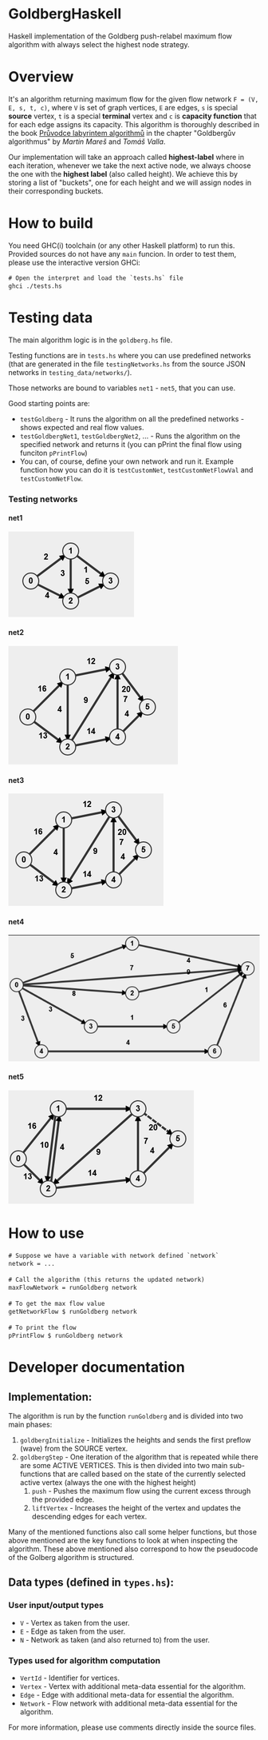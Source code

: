 # GoldbergHaskell
Haskell implementation of the Goldberg push-relabel maximum flow algorithm with always select the highest node strategy.

# Overview
It's an algorithm returning maximum flow for the given flow network `F = (V, E, s, t, c)`, where `V` is set of graph vertices, `E` are edges, `s` is special **source** vertex, `t` is a special **terminal** vertex and `c` is **capacity function** that for each edge assigns its capacity. This algorithm is thoroughly described in the book [Průvodce labyrintem algorithmů](http://pruvodce.ucw.cz/) in the chapter "Goldbergův algorithmus" by *Martin Mareš* and *Tomáš Valla*.

Our implementation will take an approach called **highest-label** where in each iteration, whenever we take the next active node, we always choose the one with the **highest label** (also called height). We achieve this by storing a list of "buckets", one for each height and we will assign nodes in their corresponding buckets.

# How to build
You need GHC(i) toolchain (or any other Haskell platform) to run this. Provided sources do not have any `main` funcion. In order to test them, please use the interactive version GHCi:
```
# Open the interpret and load the `tests.hs` file
ghci ./tests.hs
```

# Testing data
The main algorithm logic is in the `goldberg.hs` file. 

Testing functions are in `tests.hs` where you can use predefined networks (that are generated in the file `testingNetworks.hs` from the source JSON networks in `testing_data/networks/`).

Those networks are bound to variables `net1` - `net5`, that you can use.

Good starting points are:
- `testGoldberg` - It runs the algorithm on all the predefined networks - shows expected and real flow values.
- `testGoldbergNet1`,  `testGoldbergNet2`, ... - Runs the algorithm on the specified network and returns it (you can pPrint the final flow using funciton `pPrintFlow`)
- You can, of course, define your own network and run it. Example function how you can do it is `testCustomNet`, `testCustomNetFlowVal` and `testCustomNetFlow`.

### Testing networks
#### net1
![net1](testing_data/networks/net1.png)
#### net2
![net2](testing_data/networks/net2.png)
#### net3
![net3](testing_data/networks/net3.png)
#### net4
![net4](testing_data/networks/net4.png)
#### net5
![net5](testing_data/networks/net5.png)

# How to use
```
# Suppose we have a variable with network defined `network`
network = ...

# Call the algorithm (this returns the updated network)
maxFlowNetwork = runGoldberg network

# To get the max flow value
getNetworkFlow $ runGoldberg network

# To print the flow
pPrintFlow $ runGoldberg network
```


# Developer documentation
## Implementation:
The algorithm is run by the function `runGoldberg` and is divided into two main phases:
  
  1) `goldbergInitialize` - Initializes the heights and sends the first preflow (wave) from the SOURCE vertex.
  2) `goldbergStep` - One iteration of the algorithm that is repeated while there are some ACTIVE VERTICES. This is then divided into two main sub-functions that are called based on the state of the currently selected active vertex (always the one with the highest height)
     1)  `push` - Pushes the maximum flow using the current excess through the provided edge.
     2)  `liftVertex` - Increases the height of the vertex and updates the descending edges for each vertex.
  
Many of the mentioned functions also call some helper functions, but those above mentioned are the key functions to look at when inspecting the algorithm. These above mentioned also correspond to how the pseudocode of the Golberg algorithm is structured.

## Data types (defined in `types.hs`):
### User input/output types
- `V` - Vertex as taken from the user.
- `E` - Edge as taken from the user.
- `N` - Network as taken (and also returned to) from the user.

### Types used for algorithm computation
- `VertId` - Identifier for vertices.
- `Vertex` - Vertex with additional meta-data essential for the algorithm.
- `Edge` - Edge with additional meta-data for essential the algorithm.
- `Network` - Flow network with additional meta-data essential for the algorithm.

For more information, please use comments directly inside the source files.